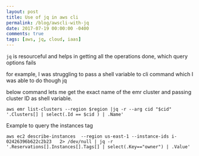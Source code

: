 ```yaml
---
layout: post
title: Use of jq in aws cli
permalink: /blog/awscli-with-jq
date: 2017-07-19 00:00:00 -0400
comments: true
tags: [aws, jq, cloud, iaas]
---
```

`jq` is resourceful and helps in getting all the operations done, which query options fails

for example, I was struggling to pass a shell variable to cli command which I was able to do though jq

below command lets me get the exact name of the emr cluster and passing cluster ID as shell variable.
```shell
aws emr list-clusters --region $region |jq -r --arg cid "$cid"  '.Clusters[] | select(.Id == $cid ) | .Name'
```

Example to query the instances tag

```shell
aws ec2 describe-instances  --region us-east-1 --instance-ids i-02426396b622c2b23   2> /dev/null | jq -r '.Reservations[].Instances[].Tags[] | select(.Key=="owner") | .Value'
```
